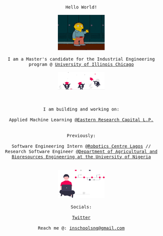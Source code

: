 <p align="center">
  </br>
      <samp>Hello World!</samp>
  </br>
  <samp>
    </br>
      <img src="assets/wav.gif" width="150px"> 
    <br/>
     </br>
      I am a Master's candidate for the Industrial Engineering program @ <a href=https://mie.uic.edu/graduate/masters-programs/ target="blank">University of Illinois Chicago</a>
    <br/>
    </br>
      <img src="assets/col.svg" width="150px"> 
    </br>
  <br/>
  </br>
      </br>I am building and working on:<br/>
      </br>
            Applied Machine Learning <a href=ipfs://eastern-research.eth target="blank">@Eastern Research Capital L.P.</a>
  <br/>
  </br>
      </br>Previously:<br/>
      </br>
           Software Engineering Intern <a href=https://b2bhint.com/en/company/ng/robotics-centre-limited--RC-1690704 target="blank">@Robotics Centre Lagos</a>
           // Research Software Engineer <a href=https://www.unn.edu.ng/academics/faculties/engineering/agricultural-and-bioresources-engineering/ target="blank">@Department of Agricultural and Bioresources Engineering at the University of Nigeria</a>
  <br/>
  
  </samp>
  <br/>
  </div>
    </br>
      <img src="assets/vc.svg" width="150px">
    <br/>
  <samp></br> Socials: <br/></samp>
  </br>
    <a href="https://twitter.com/chchzna" target="blank"><samp>Twitter</samp></a>
  </br>
  <samp>
  </br>
      Reach me @: <a href=mailto:inschoolsng@gmail.com target="blank">inschoolsng@gmail.com</a>
  <br/>
  </samp>
</p>
